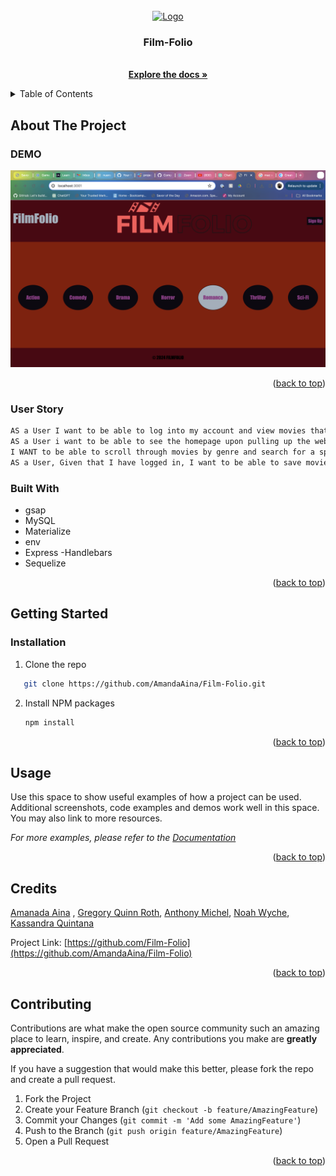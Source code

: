 <!-- PROJECT LOGO -->
<br />
<div align="center">
  <a href="/Users/kassandra/bootcamp/Film-Folio/public/assets/name_logo.png">
    <img src="name_logo.png)" alt="Logo" width="80" height="80">
  </a>

<h3 align="center">Film-Folio</h3>

  <p align="center">
    <br />
    <a href="https://github.com/AmandaAina/Film-Folio"><strong>Explore the docs »</strong></a>
    <br />

  </p>
</div>

<!-- TABLE OF CONTENTS -->
<details>
  <summary>Table of Contents</summary>
  <ol>
    <li>
      <a href="#about-the-project">About The Project</a>
      <ul>
     <li><a href="#user-Story">User Story</a></li>
        <li><a href="#built-with">Built With</a></li>
      </ul>
       </li>
    <li>
      <a href="#getting-started">Getting Started</a>
      <ul>
        <li><a href="#installation">Installation</a></li>
      </ul>
    </li>
    <li><a href="#usage">Usage</a></li>
    <li><a href="#credits">Credits</a></li>
    <li><a href="#contributing">Contributing</a></li>
  </ol>
</details>

<!-- ABOUT THE PROJECT -->

## About The Project

<!-- MARKDOWN LINKS & IMAGES -->

### DEMO

![Alt text](<Screen Shot 2024-01-10 at 9.14.17 PM.png>)

<p align="right">(<a href="#readme-top">back to top</a>)</p>

### User Story

```md
AS a User I want to be able to log into my account and view movies that I have saved and reviews that I have made
AS a User i want to be able to see the homepage upon pulling up the website, and from there go to a list of genres with movies in them, my account page, or the login page
I WANT to be able to scroll through movies by genre and search for a specific movie
AS a User, Given that I have logged in, I want to be able to save movies to my list of movies to watch, and review movies
```

### Built With

- gsap
- MySQL
- Materialize
- env
- Express -Handlebars
- Sequelize

<p align="right">(<a href="#readme-top">back to top</a>)</p>

<!-- GETTING STARTED -->

## Getting Started

### Installation

1. Clone the repo

```sh
   git clone https://github.com/AmandaAina/Film-Folio.git
```

2. Install NPM packages
   ```sh
   npm install
   ```

<p align="right">(<a href="#readme-top">back to top</a>)</p>

<!-- USAGE EXAMPLES -->

## Usage

Use this space to show useful examples of how a project can be used. Additional screenshots, code examples and demos work well in this space. You may also link to more resources.

_For more examples, please refer to the [Documentation](https://example.com)_

<p align="right">(<a href="#readme-top">back to top</a>)</p>

<!-- CREDITS -->

## Credits

[Amanada Aina](https://github.com/AmandaAina) ,
[Gregory Quinn Roth](https://github.com/rothgq),
[Anthony Michel](https://github.com/Ant-M84),
[Noah Wyche](https://github.com/Noah-Wyche),
[Kassandra Quintana](https://github.com/kassandraq)

Project Link: [https://github.com/Film-Folio](https://github.com/AmandaAina/Film-Folio)

<p align="right">(<a href="#readme-top">back to top</a>)</p>

<!-- CONTRIBUTING -->

## Contributing

Contributions are what make the open source community such an amazing place to learn, inspire, and create. Any contributions you make are **greatly appreciated**.

If you have a suggestion that would make this better, please fork the repo and create a pull request.

1. Fork the Project
2. Create your Feature Branch (`git checkout -b feature/AmazingFeature`)
3. Commit your Changes (`git commit -m 'Add some AmazingFeature'`)
4. Push to the Branch (`git push origin feature/AmazingFeature`)
5. Open a Pull Request

<p align="right">(<a href="#readme-top">back to top</a>)</p>
